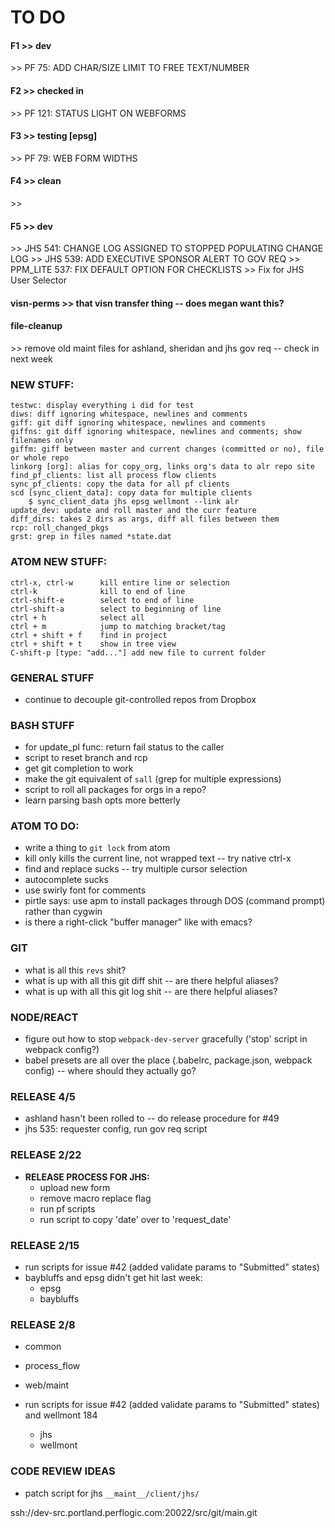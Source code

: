 
# TO DO

#### F1 >> dev
\>> PF 75: ADD CHAR/SIZE LIMIT TO FREE TEXT/NUMBER

#### F2 >> checked in
\>> PF 121: STATUS LIGHT ON WEBFORMS

#### F3 >> testing [epsg]
\>> PF 79: WEB FORM WIDTHS

#### F4 >> clean
\>>

#### F5 >> dev
\>> JHS 541: CHANGE LOG ASSIGNED TO STOPPED POPULATING CHANGE LOG
\>> JHS 539: ADD EXECUTIVE SPONSOR ALERT TO GOV REQ
\>> PPM_LITE 537: FIX DEFAULT OPTION FOR CHECKLISTS
\>> Fix for JHS User Selector

#### visn-perms >> that visn transfer thing -- does megan want this?

#### file-cleanup
\>> remove old maint files for ashland, sheridan and jhs gov req -- check in next week



### NEW STUFF:
```
testwc: display everything i did for test
diws: diff ignoring whitespace, newlines and comments
giff: git diff ignoring whitespace, newlines and comments
giffns: git diff ignoring whitespace, newlines and comments; show filenames only
giffm: giff between master and current changes (committed or no), file or whole repo
linkorg [org]: alias for copy_org, links org's data to alr repo site
find_pf_clients: list all process flow clients
sync_pf_clients: copy the data for all pf clients
scd [sync_client_data]: copy data for multiple clients
    $ sync_client_data jhs epsg wellmont --link alr
update_dev: update and roll master and the curr feature
diff_dirs: takes 2 dirs as args, diff all files between them
rcp: roll_changed_pkgs
grst: grep in files named *state.dat
```

### ATOM NEW STUFF:
```
ctrl-x, ctrl-w      kill entire line or selection
ctrl-k              kill to end of line
ctrl-shift-e        select to end of line
ctrl-shift-a        select to beginning of line
ctrl + h            select all
ctrl + m            jump to matching bracket/tag
ctrl + shift + f    find in project
ctrl + shift + t    show in tree view
C-shift-p [type: "add..."] add new file to current folder
```

### GENERAL STUFF
* continue to decouple git-controlled repos from Dropbox

### BASH STUFF
* for update_pl func: return fail status to the caller
* script to reset branch and rcp
* get git completion to work
* make the git equivalent of `sall` (grep for multiple expressions)
* script to roll all packages for orgs in a repo?
* learn parsing bash opts more betterly

### ATOM TO DO:
* write a thing to `git lock` from atom
* kill only kills the current line, not wrapped text -- try native ctrl-x
* find and replace sucks -- try multiple cursor selection
* autocomplete sucks
* use swirly font for comments
* pirtle says: use apm to install packages through DOS (command prompt) rather than cygwin
* is there a right-click "buffer manager" like with emacs?

### GIT
* what is all this `revs` shit?
* what is up with all this git diff shit -- are there helpful aliases?
* what is up with all this git log shit -- are there helpful aliases?

### NODE/REACT
* figure out how to stop `webpack-dev-server` gracefully ('stop' script in webpack config?)
* babel presets are all over the place (.babelrc, package.json, webpack config) -- where should they actually go?


### RELEASE 4/5
* ashland hasn't been rolled to -- do release procedure for #49
* jhs 535: requester config, run gov req script


### RELEASE 2/22
* **RELEASE PROCESS FOR JHS:**
    - upload new form
    - remove macro replace flag
    - run pf scripts
    - run script to copy 'date' over to 'request_date'


### RELEASE 2/15
* run scripts for issue #42 (added validate params to "Submitted" states)
* baybluffs and epsg didn't get hit last week:
    - epsg
    - baybluffs


### RELEASE 2/8
* common
* process_flow
* web/maint

* run scripts for issue #42 (added validate params to "Submitted" states) and wellmont 184
    - jhs
    - wellmont


### CODE REVIEW IDEAS
* patch script for jhs `__maint__/client/jhs/`


ssh://dev-src.portland.perflogic.com:20022/src/git/main.git
